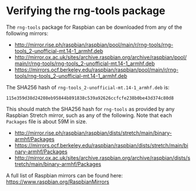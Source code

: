 # Verifying the rng-tools package

The `rng-tools` package for Raspbian can be downloaded from any of the following mirrors:

- http://mirror.rise.ph/raspbian/raspbian/pool/main/r/rng-tools/rng-tools_2-unofficial-mt.14-1_armhf.deb
- http://mirror.ox.ac.uk/sites/archive.raspbian.org/archive/raspbian/pool/main/r/rng-tools/rng-tools_2-unofficial-mt.14-1_armhf.deb
- https://mirrors.ocf.berkeley.edu/raspbian/raspbian/pool/main/r/rng-tools/rng-tools_2-unofficial-mt.14-1_armhf.deb


The SHA256 hash of `rng-tools_2-unofficial-mt.14-1_armhf.deb` is:

`115e359d38d24208eb95844b891838c539a92626ccfcfe238b0be43d374c80d8`

This should match the SHA256 hash for `rng-tools` as provided by any Raspbian
Stretch mirror, such as any of the following. Note that each `Packages` file is
about 59M in size.

- http://mirror.rise.ph/raspbian/raspbian/dists/stretch/main/binary-armhf/Packages
- https://mirrors.ocf.berkeley.edu/raspbian/raspbian/dists/stretch/main/binary-armhf/Packages
- http://mirror.ox.ac.uk/sites/archive.raspbian.org/archive/raspbian/dists/stretch/main/binary-armhf/Packages

A full list of Raspbian mirrors can be found here: https://www.raspbian.org/RaspbianMirrors
